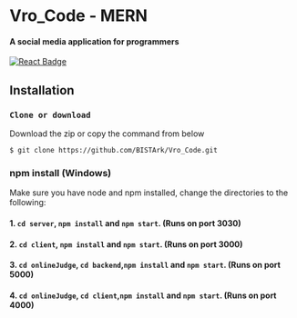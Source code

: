 # Vro_Code - MERN
#### A social media application for programmers
[![React Badge](http://img.shields.io/badge/Powered%20By-React-blue?style=for-the-badge&logo=react)](https://reactjs.org/)
## Installation
### `Clone or download`
Download the zip or copy the command from below
``` terminal
$ git clone https://github.com/BISTArk/Vro_Code.git
```
### npm install (Windows)
Make sure you have node and npm installed, change the directories to the following:
#### 1. `cd server`,  `npm install` and  `npm start`. (Runs on port 3030)
#### 2. `cd client`, `npm install` and `npm start`. (Runs on port 3000)
#### 3. `cd onlineJudge`, `cd backend`,`npm install` and `npm start`. (Runs on port 5000)
#### 4. `cd onlineJudge`, `cd client`,`npm install` and `npm start`. (Runs on port 4000)



